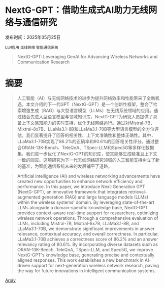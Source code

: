 # NextG-GPT：借助生成式AI助力无线网络与通信研究

发布时间：2025年05月25日

`LLM应用` `无线网络` `智能通信系统`

> NextG-GPT: Leveraging GenAI for Advancing Wireless Networks and Communication Research

# 摘要

> 人工智能（AI）与无线网络技术的进步为提升网络效率和性能带来了全新机遇。本文介绍的下一代GPT（NextG-GPT）是一个创新性框架，整合了检索增强生成（RAG）与大型语言模型（LLMs）在无线系统领域的应用。通过结合先进大型语言模型与领域知识库，NextG-GPT为研究人员提供了具备上下文感知能力的实时支持，优化无线网络运行。通过对Mistral-7B、Mixtral-8x7B、LLaMa3.1-8B和LLaMa3.1-70B等大型语言模型的全方位评估，我们显著提升了回答的相关性、上下文准确性和整体正确性。其中，LLaMa3.1-70B实现了86.2%的正确率和90.6%的回答相关性评分。通过整合ORAN-13K-Bench、TeleQnA、TSpec-LLM和Spec5G等多样化数据集，我们进一步优化了NextG-GPT的知识库，使其能够生成精准且上下文一致的回应。这项研究为下一代无线网络研究领域的人工智能支持树立了新的基准，为智能通信系统未来的发展铺平了道路。

> Artificial intelligence (AI) and wireless networking advancements have created new opportunities to enhance network efficiency and performance. In this paper, we introduce Next-Generation GPT (NextG-GPT), an innovative framework that integrates retrieval-augmented generation (RAG) and large language models (LLMs) within the wireless systems' domain. By leveraging state-of-the-art LLMs alongside a domain-specific knowledge base, NextG-GPT provides context-aware real-time support for researchers, optimizing wireless network operations. Through a comprehensive evaluation of LLMs, including Mistral-7B, Mixtral-8x7B, LLaMa3.1-8B, and LLaMa3.1-70B, we demonstrate significant improvements in answer relevance, contextual accuracy, and overall correctness. In particular, LLaMa3.1-70B achieves a correctness score of 86.2% and an answer relevancy rating of 90.6%. By incorporating diverse datasets such as ORAN-13K-Bench, TeleQnA, TSpec-LLM, and Spec5G, we improve NextG-GPT's knowledge base, generating precise and contextually aligned responses. This work establishes a new benchmark in AI-driven support for next-generation wireless network research, paving the way for future innovations in intelligent communication systems.

[Arxiv](https://arxiv.org/abs/2505.19322)